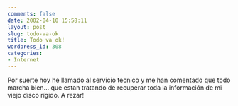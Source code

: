 ```yaml
---
comments: false
date: 2002-04-10 15:58:11
layout: post
slug: todo-va-ok
title: Todo va ok!
wordpress_id: 308
categories:
- Internet
---
```


Por suerte hoy he llamado al servicio tecnico y me han comentado que todo marcha bien… que estan tratando de recuperar toda la información de mi viejo disco rígido. A rezar!




 
